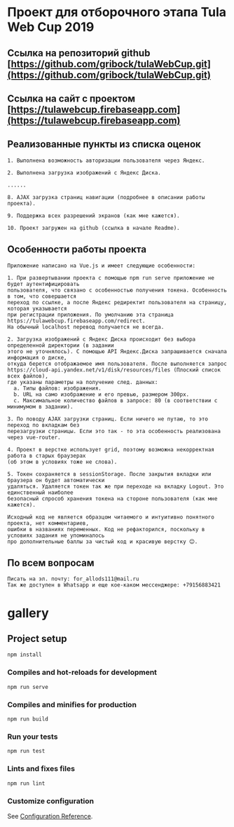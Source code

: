 # Проект для отборочного этапа Tula Web Cup 2019

## Ссылка на репозиторий github [https://github.com/gribock/tulaWebCup.git](https://github.com/gribock/tulaWebCup.git)

## Ссылка на сайт с проектом [https://tulawebcup.firebaseapp.com](https://tulawebcup.firebaseapp.com)

## Реализованные пункты из списка оценок
```
1. Выполнена возможность авторизации пользователя через Яндекс.

2. Выполнена загрузка изображений с Яндекс Диска.

......

8. AJAX загрузка страниц навигации (подробнее в описании работы проекта).

9. Поддержка всех разрешений экранов (как мне кажется).

10. Проект загружен на github (ссылка в начале Readme).
```

## Особенности работы проекта
```
Приложение написано на Vue.js и имеет следующие особенности:

1. При развертывании проекта с помощью npm run serve приложение не будет аутентифицировать 
пользователя, что связано с особенностью получения токена. Особенность в том, что совершается 
переход по ссылке, а после Яндекс редиректит пользователя на страницу, которая указывается 
при регистрации приложения. По умолчанию эта страница https://tulawebcup.firebaseapp.com/redirect. 
На обычный localhost перевод получается не всегда.

2. Загрузка изображений с Яндекс Диска происходит без выбора определенной директории (в задании 
этого не уточнялось). С помощью API Яндекс.Диска запрашивается сначала информация о диске, 
откуда берется отображаемое имя пользователя. После выполняется запрос 
https://cloud-api.yandex.net/v1/disk/resources/files (Плоский список всех файлов), 
где указаны параметры на получение след. данных:
  a. Типы файлов: изображения.
  b. URL на само изображение и его превью, размером 300px.
  c. Максимальное количество файлов в запросе: 80 (в соответствии с минимумом в задании).
  
3. По поводу AJAX загрузки страниц. Если ничего не путаю, то это переход по вкладкам без 
перезагрузки страницы. Если это так - то эта особенность реализована через vue-router.

4. Проект в верстке использует grid, поэтому возможна некорректная работа в старых браузерах 
(об этом в условиях тоже не слова).

5. Токен сохраняется в sessionStorage. После закрытия вкладки или браузера он будет автоматически 
удаляться. Удаляется токен так же при переходе на вкладку Logout. Это единственный наиболее 
безопасный спрособ хранения токена на стороне пользователя (как мне кажется).

Исходный код не является образцом читаемого и интуитивно понятного проекта, нет комментариев,
ошибки в названиях переменных. Код не рефакторился, поскольку в условиях задания не упоминалось
про дополнительные баллы за чистый код и красивую верстку 😊.
```

## По всем вопросам
```
Писать на эл. почту: for_allods111@mail.ru
Так же доступен в Whatsapp и еще кое-каком мессенджере: +79156883421
```

# gallery

## Project setup
```
npm install
```

### Compiles and hot-reloads for development
```
npm run serve
```

### Compiles and minifies for production
```
npm run build
```

### Run your tests
```
npm run test
```

### Lints and fixes files
```
npm run lint
```

### Customize configuration
See [Configuration Reference](https://cli.vuejs.org/config/).
